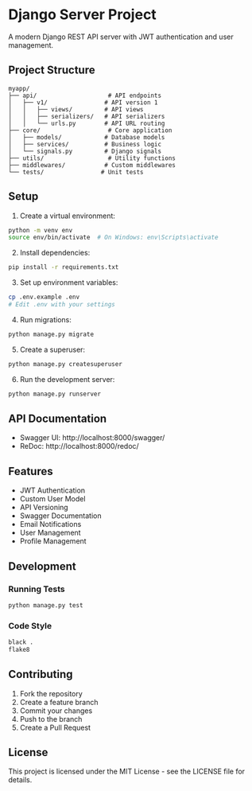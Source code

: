 # Django Server Project

A modern Django REST API server with JWT authentication and user management.

## Project Structure

```
myapp/
├── api/                    # API endpoints
│   ├── v1/                # API version 1
│   │   ├── views/         # API views
│   │   ├── serializers/   # API serializers
│   │   └── urls.py        # API URL routing
├── core/                   # Core application
│   ├── models/            # Database models
│   ├── services/          # Business logic
│   └── signals.py         # Django signals
├── utils/                  # Utility functions
├── middlewares/           # Custom middlewares
└── tests/                # Unit tests
```

## Setup

1. Create a virtual environment:
```bash
python -m venv env
source env/bin/activate  # On Windows: env\Scripts\activate
```

2. Install dependencies:
```bash
pip install -r requirements.txt
```

3. Set up environment variables:
```bash
cp .env.example .env
# Edit .env with your settings
```

4. Run migrations:
```bash
python manage.py migrate
```

5. Create a superuser:
```bash
python manage.py createsuperuser
```

6. Run the development server:
```bash
python manage.py runserver
```

## API Documentation

- Swagger UI: http://localhost:8000/swagger/
- ReDoc: http://localhost:8000/redoc/

## Features

- JWT Authentication
- Custom User Model
- API Versioning
- Swagger Documentation
- Email Notifications
- User Management
- Profile Management

## Development

### Running Tests
```bash
python manage.py test
```

### Code Style
```bash
black .
flake8
```

## Contributing

1. Fork the repository
2. Create a feature branch
3. Commit your changes
4. Push to the branch
5. Create a Pull Request

## License

This project is licensed under the MIT License - see the LICENSE file for details.
